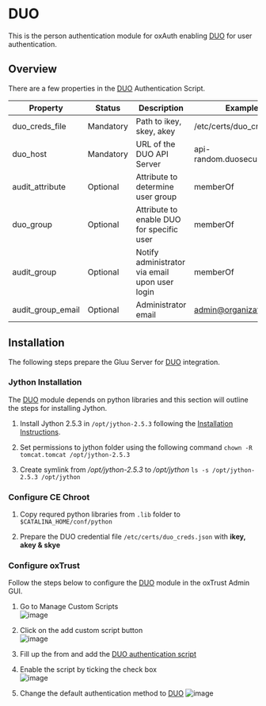 # DUO 
This is the person authentication module for oxAuth enabling [DUO][duo] for 
user authentication.

## Overview
There are a few properties in the [DUO][duo] Authentication Script.

|	Property	|Status		|	Description	|	Example		|
|-----------------------|---------------|-----------------------|-----------------------|
|duo_creds_file		|Mandatory     |Path to ikey, skey, akey|/etc/certs/duo_creds.json|
|duo_host		|Mandatory    |URL of the DUO API Server|api-random.duosecurity.com|
|audit_attribute	|Optional|Attribute to determine user group|memberOf		|
|duo_group		|Optional|Attribute to enable DUO for specific user|memberOf	|
|audit_group		|Optional|Notify administrator via email upon user login|memberOf|
|audit_group_email	|Optional|Administrator email		| admin@organization.com|

## Installation
The following steps prepare the Gluu Server for [DUO][duo] integration.

### Jython Installation
The [DUO][duo] module depends on python libraries and this section will outline the steps for installing Jython.

1. Install Jython 2.5.3 in `/opt/jython-2.5.3` following the [Installation Instructions](http://wiki.python.org/jython/InstallationInstructions).

2. Set permissions to jython folder using the following command
`chown -R tomcat.tomcat /opt/jython-2.5.3`

3. Create symlink from _/opt/jython-2.5.3_ to _/opt/jython_
`ls -s /opt/jython-2.5.3 /opt/jython`

### Configure CE Chroot

1. Copy requred python libraries from `.lib` folder to `$CATALINA_HOME/conf/python`

2. Prepare the DUO credential file `/etc/certs/duo_creds.json` with **ikey, akey & skye**

### Configure oxTrust
Follow the steps below to configure the [DUO][duo] module in the oxTrust Admin GUI.

1. Go to Manage Custom Scripts  
![image](https://raw.githubusercontent.com/GluuFederation/docs/master/sources/img/2.4/config-script_menu.png)

2. Click on the add custom script button   
![image](https://raw.githubusercontent.com/GluuFederation/docs/master/sources/img/2.4/config-script_add.png)

3. Fill up the from and add the [DUO authentication script](https://raw.githubusercontent.com/GluuFederation/oxAuth/master/Server/integrations/duo/DuoExternalAuthenticator.py)

4. Enable the script by ticking the check box  
![image](https://raw.githubusercontent.com/GluuFederation/docs/master/sources/img/2.4/config-script_enable.png)

5. Change the default authentication method to [DUO][duo]
![image](https://raw.githubusercontent.com/GluuFederation/docs/75518bb90184aa1b096874526b4da5f9f924bd44/sources/img/2.4/admin_auth_default.png)

[duo]: https://www.duosecurity.com "Duo Authentication"
